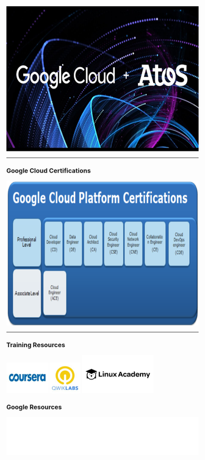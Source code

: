 
<img src="https://raw.githubusercontent.com/stefanhansatos/gitpitch-template/GCP_Atos_101/assets/image/google-atos.jpg" alt="Google Cloud  + Atos" title="Google Cloud Platform" height="380"/>

---
### Google Cloud Certifications

<img src="https://raw.githubusercontent.com/stefanhansatos/gitpitch-template/GCP_Atos_101/assets/image/certifications.png" alt="GCP Certifications" title="Google Cloud Platform" height="380"/>

---
### Training Resources


<img src="https://raw.githubusercontent.com/stefanhansatos/gitpitch-template/GCP_Atos_101/assets/image/coursera.jpeg" alt="Coursera" height="80"/>
<img src="https://raw.githubusercontent.com/stefanhansatos/gitpitch-template/GCP_Atos_101/assets/image/qwiklabs.jpeg" alt="QWikLabs" height="80"/>
<img href="https://codelabs.developers.google.com/" src="https://raw.githubusercontent.com/stefanhansatos/gitpitch-template/GCP_Atos_101/assets/image/linux-academy.jpeg" alt="Linux Academy" height="100"/>


### Google Resources


<img src="https://raw.githubusercontent.com/stefanhansatos/gitpitch-template/GCP_Atos_101/assets/image/google-codelabs.svg" alt="Google Codelabs" height="100"/>

